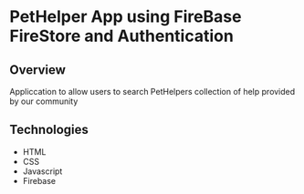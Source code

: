 # PetHelper App using FireBase FireStore and Authentication

## Overview
Appliccation to allow users to search PetHelpers collection of help provided by our community

## Technologies

* HTML
* CSS
* Javascript
* Firebase
